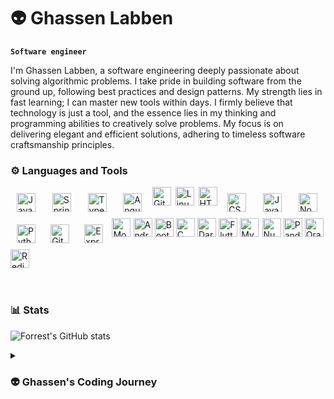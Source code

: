 # 👽 Ghassen Labben

**`Software engineer `**

I'm Ghassen Labben, a software engineering deeply passionate about solving algorithmic problems. I take pride in building software from the ground up, following best practices and design patterns. My strength lies in fast learning; I can master new tools within days. I firmly believe that technology is just a tool, and the essence lies in my thinking and programming abilities to creatively solve problems. My focus is on delivering elegant and efficient solutions, adhering to timeless software craftsmanship principles.


### ⚙️ Languages and Tools
<div style="display: flex; justify-content:space-between;flex-wrap:wrap;
">

<img align="left" alt="Java" width="30px" style="padding:10px;" src="https://cdn.jsdelivr.net/gh/devicons/devicon/icons/java/java-original.svg"/>
<img align="left" alt="Spring" width="30px" style="padding:10px;" src="https://cdn.jsdelivr.net/gh/devicons/devicon/icons/spring/spring-original.svg" />
<img align="left" alt="TypeScript" width="30px" style="padding:10px;" src="https://cdn.jsdelivr.net/gh/devicons/devicon/icons/typescript/typescript-plain.svg" />
<img align="left" alt="Angular" width="30px" style="padding:10px;" src="https://cdn.jsdelivr.net/gh/devicons/devicon/icons/angularjs/angularjs-plain.svg" />
<img align="left" alt="Git" width="30px" style="paddingt:10px;" src="https://cdn.jsdelivr.net/gh/devicons/devicon/icons/git/git-original.svg" />
<img align="left" alt="Linux" width="30px" style="paddingt:10px;" src="https://cdn.jsdelivr.net/gh/devicons/devicon/icons/linux/linux-original.svg" />
<img align="left" alt="HTML" width="30px" style="paddingt:10px;" src="https://cdn.jsdelivr.net/gh/devicons/devicon/icons/html5/html5-plain.svg" />
<img align="left" alt="CSS" width="30px" style="padding:10px;" src="https://cdn.jsdelivr.net/gh/devicons/devicon/icons/css3/css3-plain.svg" />
<img align="left" alt="JavaScript" width="30px" style="padding:10px;" src="https://cdn.jsdelivr.net/gh/devicons/devicon/icons/javascript/javascript-plain.svg" />
<img align="left" alt="NodeJS" width="30px" style="padding:10px;" src="https://cdn.jsdelivr.net/gh/devicons/devicon/icons/nodejs/nodejs-original.svg" />
<img align="left" alt="Python" width="30px" style="padding:10px;" src="https://cdn.jsdelivr.net/gh/devicons/devicon/icons/python/python-plain.svg" />
<img align="left" alt="GitHub" width="30px" style="padding:10px;" src="https://cdn.jsdelivr.net/gh/devicons/devicon/icons/github/github-original.svg" />
<img align="left" alt="Express" width="30px" style="padding:10px;" src="https://cdn.jsdelivr.net/gh/devicons/devicon/icons/express/express-original.svg" />
 <img align="left" alt="MongoDB" width="30px" src="https://cdn.jsdelivr.net/gh/devicons/devicon/icons/mongodb/mongodb-original.svg" />
    <img align="left" alt="Android Studio" width="30px" src="https://cdn.jsdelivr.net/gh/devicons/devicon/icons/androidstudio/androidstudio-original-wordmark.svg" />
    <img align="left" alt="Bootstrap" width="30px" style="background-color: white;" src="https://cdn.jsdelivr.net/gh/devicons/devicon/icons/bootstrap/bootstrap-original.svg" />
    <img align="left" alt="C" width="30px" style="background-color: white;" src="https://cdn.jsdelivr.net/gh/devicons/devicon/icons/c/c-original.svg" />
    <img align="left" alt="Dart" width="30px" style="background-color: white;" src="https://cdn.jsdelivr.net/gh/devicons/devicon/icons/dart/dart-original.svg" />
    <img align="left" alt="Flutter" width="30px" style="background-color: white;" src="https://cdn.jsdelivr.net/gh/devicons/devicon/icons/flutter/flutter-original.svg" />
    <img align="left" alt="MySQL" width="30px" style="background-color: white;" src="https://cdn.jsdelivr.net/gh/devicons/devicon/icons/mysql/mysql-original-wordmark.svg" />
    <br />
    <img align="left" alt="NumPy" width="30px" style="background-color: white;" src="https://cdn.jsdelivr.net/gh/devicons/devicon/icons/numpy/numpy-original.svg" />
    <img align="left" alt="Pandas" width="30px" style="background-color: white;" src="https://cdn.jsdelivr.net/gh/devicons/devicon/icons/pandas/pandas-original-wordmark.svg" />
    <img align="left" alt="Oracle" width="30px" style="background-color: white;" src="https://cdn.jsdelivr.net/gh/devicons/devicon/icons/oracle/oracle-original.svg" />
    <img align="left" alt="Redis" width="30px" style="background-color: white;" src="https://cdn.jsdelivr.net/gh/devicons/devicon/icons/redis/redis-original-wordmark.svg" />
</div>
<br />


#
### 📊 Stats

![Forrest's GitHub stats](https://github-readme-stats.vercel.app/api?username=ghassen-labben&show_icons=true&theme=gruvbox)

<details>
 <summary><h3> 👽 Ghassen's Coding Journey</h3></summary>
 My journey into programming began back in high school during the 3rd year of secondary school in the Tunisian education system. At that time, my understanding of programming was quite limited, and I grappled with basic algorithms, even struggling with seemingly straightforward problems like the Fibonacci sequence. As I transitioned to university, my enthusiasm for programming and software engineering took off. The first year marked a turning point where I started solving problems and delving deeper into the world of software engineering. Each subsequent year brought new challenges and learning opportunities, and I gradually honed my skills. The real breakthrough came as I started working on projects. I've proudly completed more than three full-stack projects, each utilizing a mix of technologies. These hands-on experiences not only showcased my technical abilities but also instilled confidence in my problem-solving skills. Fast forward to now—I'm in the final year of university, preparing for the ultimate project that will encapsulate my academic journey. Simultaneously, I'm gaining practical experience through an internship at SIGA, where I'm applying my knowledge in a real-world setting. This internship is a crucial stepping stone as I approach the transition from student life to the professional landscape. It's a moment of reflection, appreciating the growth from struggling with algorithms to confidently navigating complex projects and real-world applications. As I stand on the verge of completing my university education, I'm excited about the possibilities that lie ahead in the dynamic field of software engineering. The journey has been challenging, rewarding, and, most importantly, a testament to my dedication and passion for the craft.

